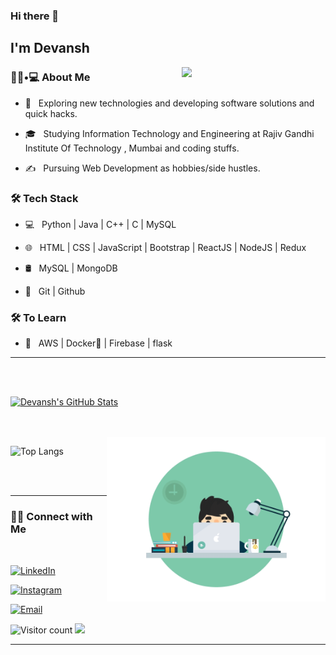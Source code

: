 ### Hi there 👋<h2> I'm Devansh</h2>

<img align='right' src="https://media.giphy.com/media/M9gbBd9nbDrOTu1Mqx/giphy.gif" width="230">

<h3> 👨🏻•💻 About Me </h3>



- 🤔 &nbsp; Exploring new technologies and developing software solutions and quick hacks.

- 🎓 &nbsp; Studying Information Technology and Engineering at Rajiv Gandhi Institute Of Technology , Mumbai and coding stuffs.

- ✍️ &nbsp; Pursuing Web Development as hobbies/side hustles.



<h3>🛠 Tech Stack</h3>



- 💻 &nbsp; Python | Java | C++ | C | MySQL

- 🌐 &nbsp; HTML | CSS | JavaScript | Bootstrap | ReactJS | NodeJS | Redux

- 🛢 &nbsp; MySQL | MongoDB

- 🔧 &nbsp; Git | Github

<!--
- 🔧 &nbsp; Git | Markdown | Selenium | Tidyverse

- 🖥 &nbsp; Illustrator| Photoshop | InDesign

-->

<h3>🛠 To Learn</h3>

- 🔧 &nbsp; AWS | Docker🐳 | Firebase | flask

<hr>



<br/><br/>

[![Devansh's GitHub Stats](https://github-readme-stats.vercel.app/api?username=dev2229&show_icons=true)](https://github.com/dev2229)

<br/>

<br/>

<img src="https://github.com/nirala69/nirala69/blob/master/70804f7e25b11f29db904f2fa7b4cd9d.gif" width="350" align='right'>

![Top Langs](https://github-readme-stats.vercel.app/api/top-langs/?username=dev2229&show_icons=true)

<br><br>



<hr>



<h3> 🤝🏻 Connect with Me </h3>

<br>



<p align="center">

<a href="https://www.linkedin.com/in/devansh-jadhav-73018a216?utm_source=share&utm_campaign=share_via&utm_content=profile&utm_medium=android_app"><img alt="LinkedIn" src="https://img.shields.io/badge/LinkedIn-DEVANHJADHAV-blue?style=flat-square&logo=linkedin"></a>

<a href="https://www.instagram.com/jadhavdevansh22?igsh=MXBiMTE3aW9kcmtsYg=="><img alt="Instagram" src="https://img.shields.io/badge/Instagram-22jadhavdevansh-black?style=flat-square&logo=instagram"></a>

<a href="mailto:djahdav22@gmail.com"><img alt="Email" src="https://img.shields.io/badge/Email-djahdav22@gmail.com-blue?style=flat-square&logo=gmail"></a>

</p>





![Visitor count](https://visitor-badge.laobi.icu/badge?page_id=dev2229.dev2229)   <img src="https://media.giphy.com/media/dxn6fRlTIShoeBr69N/giphy.gif" width="30">





<hr>
